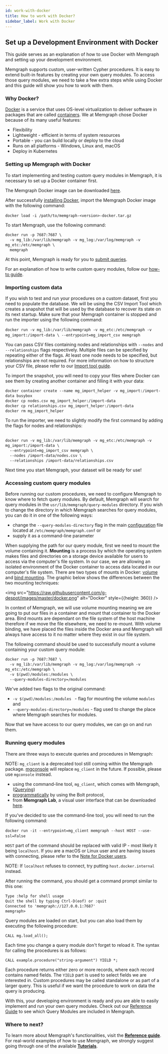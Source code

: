 ```yaml
---
id: work-with-docker
title: How to work with Docker?
sidebar_label: Work with Docker
---
```


## Set up a Development Environment with Docker

This guide serves as an explanation of how to use Docker with Memgraph and setting up your development environment.

Memgraph supports custom, user-written Cypher procedures. It is easy to extend built-in features by creating your own query modules. To access those query modules, we need to take a few extra steps while using Docker and this guide will show you how to work with them.

### Why Docker?

[Docker](https://www.docker.com) is a service that uses OS-level virtualization to deliver software in packages that are called [containers](https://www.docker.com/resources/what-container). We at Memgraph chose Docker because of its many useful features:

* Flexibility
* Lightweight - efficient in terms of system resources
* Portable - you can build locally or deploy to the cloud
* Runs on all platforms - Windows, Linux and, macOS
* Deploy in Kubernetes

### Setting up Memgraph with Docker

To start implementing and testing custom query modules in Memgraph, it is necessary to set up a Docker container first. 

The Memgraph Docker image can be downloaded [here](https://memgraph.com/download). 

After successfully [installing Docker](https://docs.docker.com/get-started/), import the Memgraph Docker image with the following command:

`docker load -i /path/to/memgraph-<version>-docker.tar.gz`

To start Memgraph, use the following command:

```
docker run -p 7687:7687 \
  -v mg_lib:/var/lib/memgraph -v mg_log:/var/log/memgraph -v mg_etc:/etc/memgraph \
  memgraph
```

At this point, Memgraph is ready for you to [submit queries](../getting-started/querying/querying.md).

For an explanation of how to write custom query modules, follow our [how-to guide](./query-modules/implement-query-modules.md).


### Importing custom data

If you wish to test and run your procedures on a custom dataset, first you need to populate the database. We will be using the CSV Import Tool which creates a snapshot that will be used by the database to recover its state on its next startup. Make sure that your Memgraph container is stopped and run the importer using the following command:

`docker run -v mg_lib:/var/lib/memgraph -v mg_etc:/etc/memgraph -v mg_import:/import-data \
  --entrypoint=mg_import_csv memgraph`
  
You can pass CSV files containing nodes and relationships with `--nodes` and `--relationships` flags respectively. Multiple files can be specified by repeating either of the flags. At least one node needs to be specified, but relationships are not required. For more information on how to structure your CSV file, please refer to our [Import tool guide](import-data.md#csv-import-tool).

To import the snapshot, you will need to copy your files where Docker can see them by creating another container and filling it with your data: 

```
docker container create --name mg_import_helper -v mg_import:/import-data busybox
docker cp nodes.csv mg_import_helper:/import-data
docker cp relationships.csv mg_import_helper:/import-data
docker rm mg_import_helper
```

To run the importer, we need to slightly modify the first command by adding the flags for nodes and relationships:

```

docker run -v mg_lib:/var/lib/memgraph -v mg_etc:/etc/memgraph -v mg_import:/import-data \
  --entrypoint=mg_import_csv memgraph \
  --nodes /import-data/nodes.csv \
  --relationships /import-data/relationships.csv
```

Next time you start Memgraph, your dataset will be ready for use!

### Accessing custom query modules

Before running our custom procedures, we need to configure Memgraph to know where to fetch query modules. By default, Memgraph will search for query modules in the `usr/lib/memgraph/query-modules` directory. If you wish to change the directory in which Memgraph searches for query modules, you can do it in one of the following ways: 
* change the `--query-modules-directory` flag in the main [configuration](../reference-guide/configuration.md) file located at `/etc/memgraph/memgraph.conf` or
* supply it as a command-line parameter


When supplying the path for our query module, first we need to mount the volume containing it. **Mounting** is a process by which the operating system makes files and directories on a storage device available for users to access via the computer's file system. In our case, we are allowing an isolated environment of the Docker container to access data located in our computer's file system. There are two types of mounts in Docker: [volume](https://docs.docker.com/storage/volumes/) and [bind mounting](https://docs.docker.com/storage/bind-mounts/). The graphic below shows the differences between the two mounting techniques:

<img
  src="https://raw.githubusercontent.com/g-despot/images/master/docker.png"
  alt="Docker"
  style={{height: 360}}
/>

In context of Memgraph, we will use volume mounting meaning we are going to put our files in a container and mount that container to the Docker area. Bind mounts are dependant on the file system of the host machine therefore if we move the file elsewhere, we need to re-mount. With volume binding, we have placed the files inside the Docker area and Memgraph will always have access to it no matter where they exist in our file system. 


The following command should be used to successfully mount a volume containing your custom query module: 

```
docker run -p 7687:7687 \
  -v mg_lib:/var/lib/memgraph -v mg_log:/var/log/memgraph -v mg_etc:/etc/memgraph \
  -v $(pwd)/modules:/modules \
  --query-modules-directory=/modules
```
We've added two flags to the original command:
* `-v $(pwd)/modules:/modules ` - flag for mounting the volume `modules` and 
* `--query-modules-directory=/modules` - flag used to change the place where Memgraph searches for modules.

Now that we have access to our query modules, we can go on and run them.


### Running query modules

There are three ways to execute queries and procedures in Memgraph:

NOTE: `mg_client` is a deprecated tool still coming within the Memgraph package. [mgconsole](https://github.com/memgraph/mgconsole) will replace `mg_client` in the future. If possible, please use `mgconsole` instead.

 
* using the command-line tool, `mg_client`, which comes with Memgraph, ([Querying](../getting-started/querying/querying.md))
* [programmatically](/getting-started/connecting-applications) by using the Bolt protocol,
* from **Memgraph Lab**, a visual user interface that can be downloaded [here](https://memgraph.com/download).

If you've decided to use the command-line tool, you will need to run the following command:

``docker run -it --entrypoint=mg_client memgraph --host HOST --use-ssl=False`` 

`HOST` part of the command should be replaced with valid IP - most likely it being `localhost`.   If you are a macOS or Linux user and are having issues with connecting, please refer to the [Note for Docker users](../getting-started/installation/docker-installation.md#note-for-docker-users).

NOTE: If `localhost` refuses to connect, try putting `host.docker.internal` instead. 

After running the command, you should get a command prompt similar to this one:

```
Type :help for shell usage
Quit the shell by typing Ctrl-D(eof) or :quit
Connected to 'memgraph://127.0.0.1:7687'
memgraph>
```

Query modules are loaded on start, but you can also load them by executing the following procedure:

```openCyoher
CALL mg.load_all();
```

Each time you change a query module don't forget to reload it. 
The syntax for calling the procedures is as follows:

```openCyoher
CALL example.procedure("string-argument") YIELD *;
```

Each procedure returns either zero or more records, where each record contains named fields. The `YIELD` part is used to select fields we are interested in. Custom procedures may be called standalone or as part of a larger query. This is useful if we want the procedure to work on data the query is producing. 

With this, your developing environment is ready and you are able to easily implement and run your own query modules. Check out our [Reference Guide](/reference-guide/query-modules) to see which Query Modules are included in Memgraph. 

### Where to next?

To learn more about Memgraph's functionalities, visit the **[Reference guide](/reference-guide)**.
For real-world examples of how to use Memgraph, we strongly suggest going through one of the available **[Tutorials](/tutorials/tutorials)**.